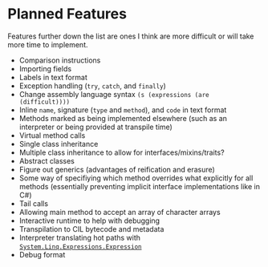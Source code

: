 # Planned Features

Features further down the list are ones I think are more difficult or will take more time to implement.

- Comparison instructions
- Importing fields
- Labels in text format
- Exception handling (`try`, `catch`, and `finally`)
- Change assembly language syntax `(s (expressions (are (difficult))))`
- Inline `name`, signature (`type` and `method`), and `code` in text format
- Methods marked as being implemented elsewhere (such as an interpreter or being provided at transpile time)
- Virtual method calls
- Single class inheritance
- Multiple class inheritance to allow for interfaces/mixins/traits?
- Abstract classes
- Figure out generics (advantages of reification and erasure)
- Some way of specifiying which method overrides what explicitly for all methods (essentially preventing implicit interface implementations like in C#)
- Tail calls
- Allowing main method to accept an array of character arrays
- Interactive runtime to help with debugging
- Transpilation to CIL bytecode and metadata
- Interpreter translating hot paths with [`System.Linq.Expressions.Expression`](https://docs.microsoft.com/en-us/dotnet/api/system.linq.expressions.expression)
- Debug format
